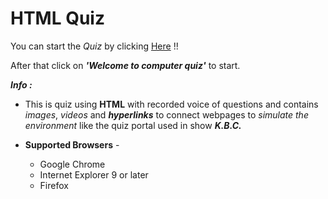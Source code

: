 # HTML Quiz

You can start the _Quiz_ by clicking [Here](https://asnr1010.github.io/HTML-Quiz/) !! 

After that click on ***'Welcome to computer quiz'***  to start.

***Info :*** 
* This is quiz using **HTML** with recorded voice of questions and contains _images_, _videos_ and ***hyperlinks*** to connect webpages to _simulate the environment_ like the quiz portal used in show ***K.B.C.***

* **Supported Browsers** -
    * Google Chrome 
    * Internet Explorer 9 or later
    * Firefox  

